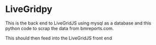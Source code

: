 # LiveGridpy
This is the back end to LiveGridJS using mysql as a database and this python code to scrap the data from bmreports.com.

This should then feed into the LiveGridJS front end
